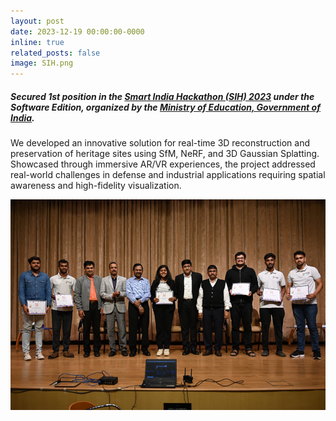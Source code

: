 ```yaml
---
layout: post
date: 2023-12-19 00:00:00-0000
inline: true
related_posts: false
image: SIH.png
---
```


##### Secured 1st position in the <a href="https://www.sih.gov.in/" target="_blank">Smart India Hackathon (SIH) 2023</a> under the Software Edition, organized by the <a href="https://www.education.gov.in/en" target="_blank">Ministry of Education, Government of India</a>.

We developed an innovative solution for real-time 3D reconstruction and preservation of heritage sites using SfM, NeRF, and 3D Gaussian Splatting. Showcased through immersive AR/VR experiences, the project addressed real-world challenges in defense and industrial applications requiring spatial awareness and high-fidelity visualization. 

<!-- <img src="/assets/img/SIH.png" alt="SIH 2023 Victory Image"/> -->
<img src="/assets/img/publication_preview/sih.png" alt="SIH 2023" style="width: 700px;" />

<!-- <img src="/assets/img/publication_preview/sih.png" alt="SIH 2023 Victory Image" class="img-responsive"/> -->
